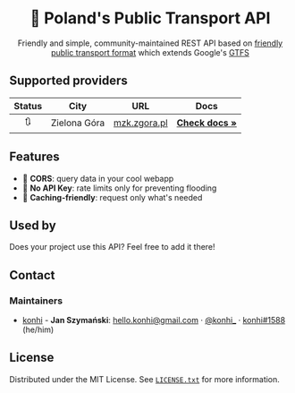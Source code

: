 <div align="center">
<!--
  <a href="https://github.com/github_username/repo_name">
    <img src="images/logo.png" alt="Logo" width="80" height="80">
  </a>
-->
<h1 align="center">🚌 Poland's Public Transport API</h3>

  <p align="center">
    Friendly and simple, community-maintained REST API based on <a href="https://github.com/public-transport/friendly-public-transport-format">friendly public transport format</a> which extends Google's <a href="https://developers.google.com/transit/gtfs/">GTFS</a>
    <br />
    <!--
    <a href="https://github.com/github_username/repo_name"><strong>Explore the docs »</strong></a>
    <br />
    <br />
    <a href="https://github.com/github_username/repo_name">View Demo</a>
    ·
    <a href="https://github.com/github_username/repo_name/issues">Report Bug</a>
    ·
    <a href="https://github.com/github_username/repo_name/issues">Request Feature</a>
  </p>
-->
</div>

## Supported providers
| Status | City | URL | Docs |
|:------:|------|------|:---:|
| 🔃 | Zielona Góra | [mzk.zgora.pl](https://mzk.zgora.pl) | [**Check docs »**]() |

## Features

- 📱 **CORS**: query data in your cool webapp
- 🔑 **No API Key**: rate limits only for preventing flooding
- 💨 **Caching-friendly**: request only what's needed

## Used by
Does your project use this API? Feel free to add it there!

## Contact

### Maintainers
- [konhi](https://github.com/konhi) - **Jan Szymański**: [<hello.konhi@gmail.com>](mailto:hello.konhi@gmail.com) · [@konhi_](https://twitter.com/konhi_) · [konhi#1588](https://discord.com) (he/him)

## License

Distributed under the MIT License. See [`LICENSE.txt`](https://github.com/konhi/poland-public-transport-api/blob/main/LICENSE) for more information.
